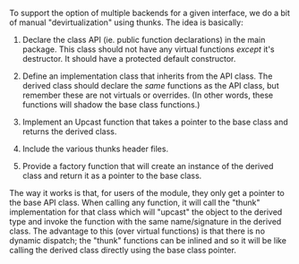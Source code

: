 To support the option of multiple backends for a given interface, we do a bit of
manual "devirtualization" using thunks. The idea is basically:

1) Declare the class API (ie. public function declarations) in the main package.
This class should not have any virtual functions _except_ it's destructor. It
should have a protected default constructor.

2) Define an implementation class that inherits from the API class. The derived
class should declare the _same_ functions as the API class, but remember these
are not virtuals or overrides. (In other words, these functions will shadow the
base class functions.)

3) Implement an Upcast function that takes a pointer to the base class and
returns the derived class.

4) Include the various thunks header files.

5) Provide a factory function that will create an instance of the derived class
and return it as a pointer to the base class.

The way it works is that, for users of the module, they only get a pointer to
the base API class. When calling any function, it will call the "thunk"
implementation for that class which will "upcast" the object to the derived type
and invoke the function with the same name/signature in the derived class. The
advantage to this (over virtual functions) is that there is no dynamic dispatch;
the "thunk" functions can be inlined and so it will be like calling the derived
class directly using the base class pointer.
